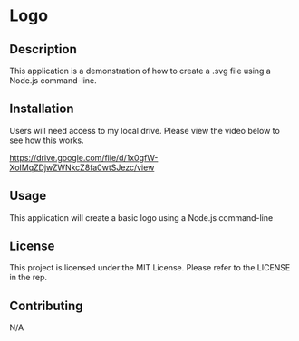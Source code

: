 # Logo

## Description
This application is a demonstration of how to create a .svg file using a Node.js command-line. 

## Installation
Users will need access to my local drive. Please view the video below to see how this works. 

https://drive.google.com/file/d/1x0gfW-XoIMqZDjwZWNkcZ8fa0wtSJezc/view

## Usage
This application will create a basic logo using a Node.js command-line

## License 
This project is licensed under the MIT License. Please refer to the LICENSE in the rep. 

## Contributing
N/A
